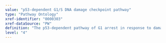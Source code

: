 ```yaml
---
value: "p53-dependent G1/S DNA damage checkpoint pathway"
type: "Pathway Ontology"
xref-identifier: "0000303"
xref-dataSource: "PW"
definition: "The p53-dependent pathway of G1 arrest in response to damaged DNA."
level: "4"
---
```

